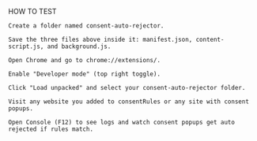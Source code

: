 HOW  TO TEST



    Create a folder named consent-auto-rejector.

    Save the three files above inside it: manifest.json, content-script.js, and background.js.

    Open Chrome and go to chrome://extensions/.

    Enable "Developer mode" (top right toggle).

    Click "Load unpacked" and select your consent-auto-rejector folder.

    Visit any website you added to consentRules or any site with consent popups.

    Open Console (F12) to see logs and watch consent popups get auto rejected if rules match.
